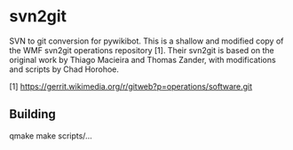 svn2git
=======

SVN to git conversion for pywikibot. This is a shallow and modified
copy of the WMF svn2git operations repository [1]. Their svn2git is
based on the original work by Thiago Macieira and Thomas Zander,
with modifications and scripts by Chad Horohoe.

[1] https://gerrit.wikimedia.org/r/gitweb?p=operations/software.git

Building
--------
qmake
make
scripts/...
